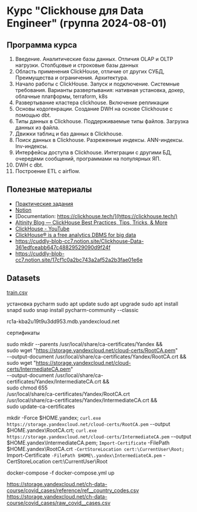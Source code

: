 # Курс "Clickhouse для Data Engineer" (группа 2024-08-01)

## Программа курса
1. Введение. Аналитические базы данных. Отличия OLAP и OLTP нагрузки. Столбцовые и строковые базы данных
2. Область применения ClickHouse, отличие от других СУБД, Преимущества и ограничения. Архитектура.
3. Начало работы с ClickHouse. Запуск и подключение. Системные требования. Варианты развертывания: нативная установка, докер, облачные платформы, terraform, k8s
4. Развертывание кластера clickhouse. Включение репликации
5. Основы кодогенрации. Создание DWH на основе Clickhouse с помощью dbt.
6. Типы данных в Clickhouse. Поддерживаемые типы файлов. Загрузка данных из файла.
7. Движки таблиц и баз данных в Clickhouse.
8. Поиск данных в Clickhouse. Разреженные индексы. ANN-индексы. Inv-индексы.
9. Интерфейсы доступа в Clickhouse. Интеграции с другими БД, очередями сообщений, программами на популярных ЯП.
10. DWH c dbt.
11. Построение ETL с airflow.
 
## Полезные материалы
- [Практические задания](https://docs.google.com/spreadsheets/d/1QzvpMAfdqdgD8BaO9V6Y20IpPf2jDODC_EqyUrxfuPU/edit?usp=sharing)
- [Notion](https://cuddly-blob-cc7.notion.site/Clickhouse-Data-361edfceabb647c48829529090d9f24f)
- [Documentation: https://clickhouse.tech/](https://clickhouse.tech/)
- [Altinity Blog — ClickHouse Best Practices, Tips, Tricks, & More](https://www.altinity.com/blog) 
- [ClickHouse - YouTube](https://www.youtube.com/channel/UChtmrD-dsdpspr42P_PyRAw) 
- [ClickHouse® is a free analytics DBMS for big data](https://github.com/ClickHouse/ClickHouse)
- https://cuddly-blob-cc7.notion.site/Clickhouse-Data-361edfceabb647c48829529090d9f24f
- https://cuddly-blob-cc7.notion.site/17cf1c0a2bc743a2af52a2b3fae01e6e
## Datasets
[train.csv](..%2F%D0%97%D0%B0%D0%B3%D1%80%D1%83%D0%B7%D0%BA%D0%B8%2Ftrain.csv)

установка pycharm 
sudo apt update
sudo apt upgrade
sudo apt install snapd
sudo snap install pycharm-community --classic


rc1a-kba2u19t9u3dd953.mdb.yandexcloud.net


сертификаты

sudo mkdir --parents /usr/local/share/ca-certificates/Yandex && \
sudo wget "https://storage.yandexcloud.net/cloud-certs/RootCA.pem" \
   --output-document /usr/local/share/ca-certificates/Yandex/RootCA.crt && \
sudo wget "https://storage.yandexcloud.net/cloud-certs/IntermediateCA.pem" \
   --output-document /usr/local/share/ca-certificates/Yandex/IntermediateCA.crt && \
sudo chmod 655 \
   /usr/local/share/ca-certificates/Yandex/RootCA.crt \
   /usr/local/share/ca-certificates/Yandex/IntermediateCA.crt && \
sudo update-ca-certificates



mkdir -Force $HOME\.yandex; `
curl.exe https://storage.yandexcloud.net/cloud-certs/RootCA.pem `
   --output $HOME\.yandex\RootCA.crt; `
curl.exe https://storage.yandexcloud.net/cloud-certs/IntermediateCA.pem `
   --output $HOME\.yandex\IntermediateCA.pem; `
Import-Certificate `
   -FilePath $HOME\.yandex\RootCA.crt `
   -CertStoreLocation cert:\CurrentUser\Root; `
Import-Certificate `
   -FilePath $HOME\.yandex\IntermediateCA.pem `
   -CertStoreLocation cert:\CurrentUser\Root



   docker-compose -f docker-compose.yml up


https://storage.yandexcloud.net/ch-data-course/covid_cases/reference/ref__country_codes.csv
https://storage.yandexcloud.net/ch-data-course/covid_cases/raw_covid__cases.csv
